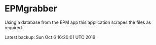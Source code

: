 # EPMgrabber
Using a database from the EPM app this application scrapes the files as required


Latest backup: Sun Oct 6 16:20:01 UTC 2019
